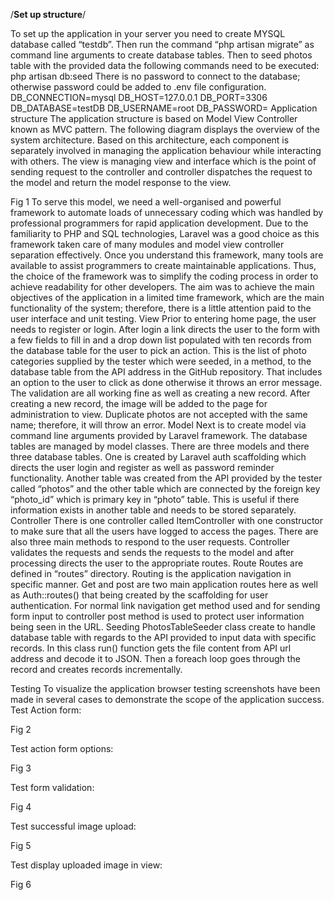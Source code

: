 /**Set up structure**/

To set up the application in your server you need to create MYSQL database called “testdb”. Then run the command “php artisan migrate” as command line arguments to create database tables. Then to seed photos table with the provided data the following commands need to be executed:
php artisan db:seed
There is no password to connect to the database; otherwise password could be added to .env file configuration. 
DB_CONNECTION=mysql
DB_HOST=127.0.0.1
DB_PORT=3306
DB_DATABASE=testDB
DB_USERNAME=root
DB_PASSWORD= 
Application structure
The application structure is based on Model View Controller known as MVC pattern. The following diagram displays the overview of the system architecture. Based on this architecture, each component is separately involved in managing the application behaviour while interacting with others. The view is managing view and interface which is the point of sending request to the controller and controller dispatches the request to the model and return the model response to the view. 
 
Fig 1
To serve this model, we need a well-organised and powerful framework to automate loads of unnecessary coding which was handled by professional programmers for rapid application development. Due to the familiarity to PHP and SQL technologies, Laravel was a good choice as this framework taken care of many modules and model view controller separation effectively. Once you understand this framework, many tools are available to assist programmers to create maintainable applications. Thus, the choice of the framework was to simplify the coding process in order to achieve readability for other developers. 
The aim was to achieve the main objectives of the application in a limited time framework, which are the main functionality of the system; therefore, there is a little attention paid to the user interface and unit testing.
View
Prior to entering home page, the user needs to register or login. After login a link directs the user to the form with a few fields to fill in and a drop down list populated with ten records from the database table for the user to pick an action. This is the list of photo categories supplied by the tester which were seeded, in a method, to the database table from the API address in the GitHub repository. That includes an option to the user to click as done otherwise it throws an error message. The validation are all working fine as well as creating a new record. After creating a new record, the image will be added to the page for administration to view. Duplicate photos are not accepted with the same name; therefore, it will throw an error.
Model
Next is to create model via command line arguments provided by Laravel framework. The database tables are managed by model classes. There are three models and there three database tables. One is created by Laravel auth scaffolding which directs the user login and register as well as password reminder functionality. Another table was created from the API provided by the tester called “photos” and the other table which are connected by the foreign key “photo_id” which is primary key in “photo” table. This is useful if there information exists in another table and needs to be stored separately.
Controller
There is one controller called ItemController with one constructor to make sure that all the users have logged to access the pages. There are also three main methods to respond to the user requests. Controller validates the requests and sends the requests to the model and after processing directs the user to the appropriate routes.
Route
Routes are defined in “routes” directory. Routing is the application navigation in specific manner. Get and post are two main application routes here as well as Auth::routes() that being created by the scaffolding for user authentication. For normal link navigation get method used and for sending form input to controller post method is used to protect user information being seen in the URL.
Seeding 
PhotosTableSeeder class create to handle database table with regards to the API provided to input data with specific records. In this class run() function gets the file content from API url address and decode it to JSON. Then a foreach loop goes through the record and creates records incrementally.

Testing
To visualize the application browser testing screenshots have been made in several cases to demonstrate the scope of the application success.
Test Action form:
 
Fig 2







Test action form options:
 
Fig 3







	

Test form validation:
 
Fig 4









Test successful image upload:
 
Fig 5









Test display uploaded image in view:
 
Fig 6
